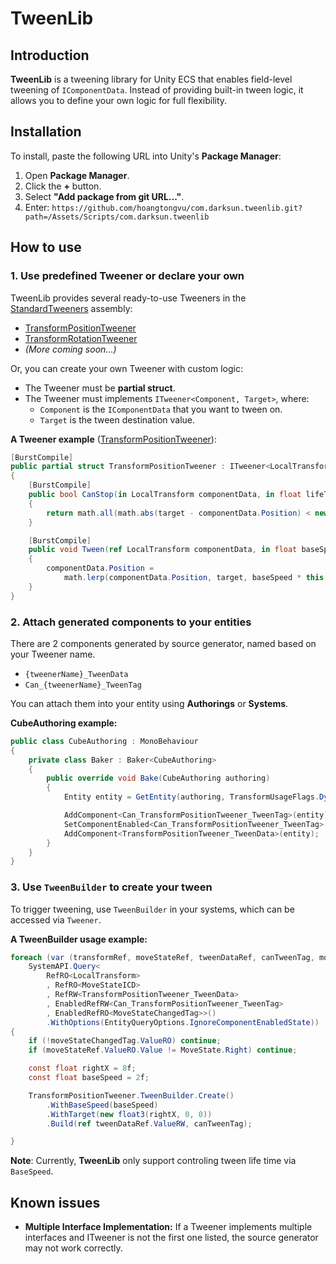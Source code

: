 # TweenLib

## Introduction

**TweenLib** is a tweening library for Unity ECS that enables field-level tweening of `IComponentData`. Instead of providing built-in tween logic, it allows you to define your own logic for full flexibility.

## Installation

To install, paste the following URL into Unity's **Package Manager**:

1. Open **Package Manager**.
2. Click the **+** button.
3. Select **"Add package from git URL..."**.
4. Enter: `https://github.com/hoangtongvu/com.darksun.tweenlib.git?path=/Assets/Scripts/com.darksun.tweenlib`

## How to use

### 1. Use predefined Tweener or declare your own

TweenLib provides several ready-to-use Tweeners in the [StandardTweeners](Assets/Scripts/com.darksun.tweenlib/StandardTweeners) assembly:
- [TransformPositionTweener](Assets/Scripts/com.darksun.tweenlib/StandardTweeners/TransformPositionTweener.cs)
- [TransformRotationTweener](Assets/Scripts/com.darksun.tweenlib/StandardTweeners/TransformRotationTweener.cs)
- *(More coming soon...)*

Or, you can create your own Tweener with custom logic:
- The Tweener must be **partial struct**.
- The Tweener must implements `ITweener<Component, Target>`, where:
    - `Component` is the `IComponentData` that you want to tween on.
    - `Target` is the tween destination value.

**A Tweener example** ([TransformPositionTweener](Assets/Scripts/com.darksun.tweenlib/StandardTweeners/TransformPositionTweener.cs)):
```cs
[BurstCompile]
public partial struct TransformPositionTweener : ITweener<LocalTransform, float3>
{
    [BurstCompile]
    public bool CanStop(in LocalTransform componentData, in float lifeTimeSecond, in float baseSpeed, in float3 target)
    {
        return math.all(math.abs(target - componentData.Position) < new float3(Configs.Epsilon));
    }

    [BurstCompile]
    public void Tween(ref LocalTransform componentData, in float baseSpeed, in float3 target)
    {
        componentData.Position =
            math.lerp(componentData.Position, target, baseSpeed * this.DeltaTime);
    }
}
```

### 2. Attach generated components to your entities

There are 2 components generated by source generator, named based on your Tweener name.
- `{tweenerName}_TweenData`
- `Can_{tweenerName}_TweenTag`

You can attach them into your entity using **Authorings** or **Systems**.

**CubeAuthoring example:**
```cs
public class CubeAuthoring : MonoBehaviour
{
    private class Baker : Baker<CubeAuthoring>
    {
        public override void Bake(CubeAuthoring authoring)
        {
            Entity entity = GetEntity(authoring, TransformUsageFlags.Dynamic);

            AddComponent<Can_TransformPositionTweener_TweenTag>(entity);
            SetComponentEnabled<Can_TransformPositionTweener_TweenTag>(entity, false);
            AddComponent<TransformPositionTweener_TweenData>(entity);
        }
    }
}
```

### 3. Use `TweenBuilder` to create your tween

To trigger tweening, use `TweenBuilder` in your systems, which can be accessed via `Tweener`.

**A TweenBuilder usage example:**
```cs
foreach (var (transformRef, moveStateRef, tweenDataRef, canTweenTag, moveStateChangedTag) in
    SystemAPI.Query<
        RefRO<LocalTransform>
        , RefRO<MoveStateICD>
        , RefRW<TransformPositionTweener_TweenData>
        , EnabledRefRW<Can_TransformPositionTweener_TweenTag>
        , EnabledRefRO<MoveStateChangedTag>>()
        .WithOptions(EntityQueryOptions.IgnoreComponentEnabledState))
{
    if (!moveStateChangedTag.ValueRO) continue;
    if (moveStateRef.ValueRO.Value != MoveState.Right) continue;

    const float rightX = 8f;
    const float baseSpeed = 2f;

    TransformPositionTweener.TweenBuilder.Create()
        .WithBaseSpeed(baseSpeed)
        .WithTarget(new float3(rightX, 0, 0))
        .Build(ref tweenDataRef.ValueRW, canTweenTag);

}
```

**Note**: Currently, **TweenLib** only support controling tween life time via `BaseSpeed`.

## Known issues

- **Multiple Interface Implementation:** If a Tweener implements multiple interfaces and ITweener is not the first one listed, the source generator may not work correctly.